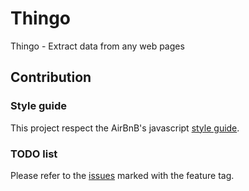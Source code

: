# Thingo

Thingo - Extract data from any web pages

## Contribution

### Style guide

This project respect the AirBnB's javascript [style guide](https://github.com/airbnb/javascript).

### TODO list

Please refer to the [issues](https://github.com/Scotow/thingo/issues?q=is%3Aopen+is%3Aissue+label%3Afeature) marked with the feature tag.
